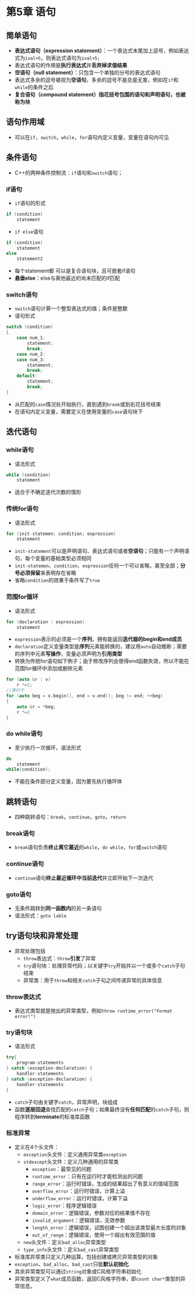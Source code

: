 # 第5章 语句

## 简单语句

- **表达式语句（expression statement）**：一个表达式末尾加上逗号，例如表达式为`ival+5`，则表达式语句为`ival+5;`
- 表达式语句的作用是**执行表达式**并**丢弃掉求值结果**
- **空语句（null statement）**：只包含一个单独的分号的表达式语句
- 表达式多余的逗号被视为**空语句**，多余的逗号不是总是无害，例如在`if`和`while`的条件之后
- **复合语句（compound statement）**指花括号包围的语句和声明语句，也被称为**块**



## 语句作用域

- 可以在`if`，`switch`，`while`，`for`语句内定义变量，变量在语句内可见



## 条件语句

- C++的两种条件控制流：`if`语句和`switch`语句；

### if语句

- `if`语句的形式

```C++
if (condition)
    statement
```

- `if else`语句

```C++
if (condition)
    statement
else
    statement2
```

- 每个statement都 可以是复合语句块，且可嵌套if语句
- **悬垂else**：else与离他最近的尚未匹配的if匹配

### switch语句

- `switch`语句计算一个整型表达式的值；条件是整数
- 语句形式

```C++
switch (condition)
{
    case num_1:
        statement;
        break;
    case num_2:
    case num_3:
        statement;
   		break;
    default:
        statement;
        break;
}
```

- 从匹配的`case`情况处开始执行，直到遇到`break`或到右花括号结束
- 在语句内定义变量，需要定义在使用变量的`case`语句块下



## 迭代语句

### while语句

- 语法形式

```C++
while (condition)
    statement
```

- 适合于不确定迭代次数的情形

### 传统for语句

- 语法形式

```C++
for (init-statemen; condition; expression)
    statement
```

- `init-statement`可以是声明语句、表达式语句或者**空语句**；只能有一个声明语句，每个变量的基础类型必须相同
- `init-statemen`、`condition`、`expression`任何一个可以省略，甚至全部；**分号必须保留**来表明存在省略
- 省略`condition`的效果于条件写了`true`

### 范围for循环

- 语法形式

```C++
for (declaration : expression)
    statement
```

- `expression`表示的必须是一个**序列**，拥有能返回**迭代器的begin和end成员**
- `declaration`定义变量类型是**序列**元素能转换的，建议用`auto`自动推断；需要的序列中元素**写操作**，变量必须声明为**引用类型**
- 转换为传统for语句如下例子；由于修改序列会使得end函数失效，所以不能在范围for循环中添加或删除元素

```C++
for (auto &r : v)
    r *=2;
//等价于
for (auto beg = v.begin(), end = v.end(); beg != end; ++beg)
{
    auto &r = *beg;
    r *=2
}
```

### do while语句

- 至少执行一次循环，语法形式

```C++
do
    statement
while(condition);
```

- 不能在条件部分定义变量，因为要先执行循环体



## 跳转语句

- 四种跳转语句：`break`，`continue`，`goto`，`return`

### break语句

- `break`语句负责**终止离它最近**的`while`，`do while`，`for`或`switch`语句

### continue语句

- `continue`语句**终止最近循环中当前迭代**并立即开始下一次迭代

### goto语句

- 无条件跳转到**同一函数内**的另一条语句
- 语法形式：`goto lable`



## try语句块和异常处理

- 异常处理包括
  - `throw`表达式：`throw`**引发**了异常
  - `try`语句块：处理异常代码；以关键字`try`开始并以一个或多个`catch`子句结束
  - 异常类：用于`throw`和相关`catch`子句之间传递异常的具体信息

### throw表达式

- 表达式类型就是抛出的异常类型，例如`throw runtime_error("Format error!")`

### try语句块

- 语法形式

```C++
try{
    program-statements
} catch (exception-declaration) {
    handler-statements
} catch (exception-declaration) {
    handler-statements
}
```

- `catch`子句由关键字`catch`，异常声明，块组成
- 函数**逐层回退**查找匹配的`catch`子句；如果最终没有**任何匹配**的`catch`子句，则程序转到**terminate**的标准库函数

### 标准异常

- 定义在4个头文件：
  - `exception`头文件：定义通用异常类`exception`
  - `stdexcept`头文件：定义几种通用的异常类
    - `exception`：最常见的问题
    - `runtime_error`：只有在运行时才能检测出的问题
    - `range_error`：运行时错误，生成的结果超出了有意义的值域范围
    - `overflow_error`：运行时错误，计算上溢
    - `underflow_error`：运行时错误，计算下溢
    - `logic_error`：程序逻辑错误
    - `domain_error`：逻辑错误，参数对应的结果值不存在
    - `invalid_argument`：逻辑错误，无效参数
    - `length_error`：逻辑错误，试图创建一个超出该类型最大长度的对象
    - `out_of_range`：逻辑错误，使用一个超出有效范围的值
  - `new`头文件：定义`bad_alloc`异常类型
  - `type_info`头文件：定义`bad_cast`异常类型
- 标准库异常类只定义几种运算，包括创建或拷贝异常类型的对象
- `exception`、`bad_alloc`、`bad_cast`只能**默认初始化**
- 其余异常类型可以通过`string`对象或C风格字符串初始化
- 异常类型定义了`what`成员函数，返回C风格字符串，即`cosnt char*`类型的异常信息。